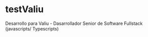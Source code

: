# testValiu
Desarrollo para Valiu - Dasarrollador Senior de Software Fullstack (javascripts/ Typescripts)
